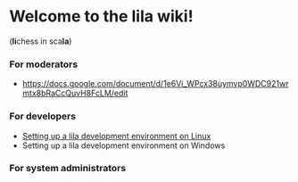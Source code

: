 # Welcome to the lila wiki!
(**li**chess in sca**la**)

### For moderators
* https://docs.google.com/document/d/1e6Vi_WPcx38uymvp0WDC921wrmtx8bRaCcQuvH8FcLM/edit

### For developers
* [Setting up a lila development environment on Linux](Lichess-Development-Onboarding-(Windows))
* Setting up a lila development environment on Windows

### For system administrators